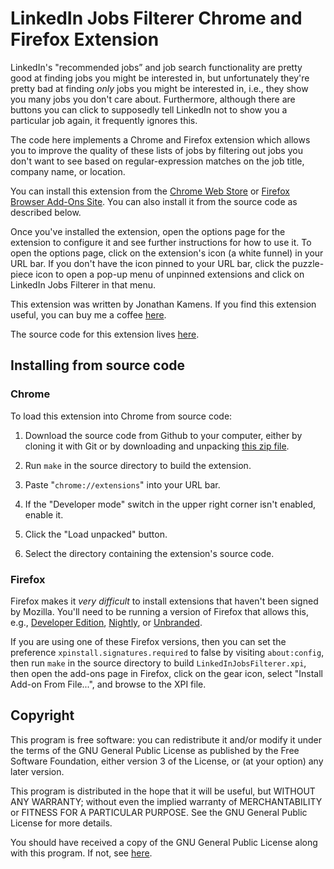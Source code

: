 # LinkedIn Jobs Filterer Chrome and Firefox Extension

LinkedIn's "recommended jobs” and job search functionality are pretty
good at finding jobs you might be interested in, but unfortunately
they're pretty bad at finding *only* jobs you might be interested in,
i.e., they show you many jobs you don't care about. Furthermore,
although there are buttons you can click to supposedly tell LinkedIn
not to show you a particular job again, it frequently ignores this.

The code here implements a Chrome and Firefox extension which allows
you to improve the quality of these lists of jobs by filtering out
jobs you don't want to see based on regular-expression matches on the
job title, company name, or location.

You can install this extension from the [Chrome Web Store][cws] or
[Firefox Browser Add-Ons Site][amo]. You can also install it from the
source code as described below.

Once you've installed the extension, open the options page for the
extension to configure it and see further instructions for how to use
it. To open the options page, click on the extension's icon (a white
funnel) in your URL bar. If you don't have the icon pinned to your URL
bar, click the puzzle-piece icon to open a pop-up menu of unpinned
extensions and click on LinkedIn Jobs Filterer in that menu.

This extension was written by Jonathan Kamens. If you find this
extension useful, you can buy me a coffee [here][blog].

The source code for this extension lives [here][github].

## Installing from source code

### Chrome

To load this extension into Chrome from source code:

1. Download the source code from Github to your computer, either by
   cloning it with Git or by downloading and unpacking
   [this zip file][zip].

2. Run `make` in the source directory to build the extension.

3. Paste "`chrome://extensions`" into your URL bar.

4. If the "Developer mode" switch in the upper right corner isn't
   enabled, enable it.

5. Click the "Load unpacked" button.

6. Select the directory containing the extension's source code.

### Firefox

Firefox makes it _very difficult_ to install extensions that haven't
been signed by Mozilla. You'll need to be running a version of Firefox
that allows this, e.g., [Developer Edition][ffdev],
[Nightly][ffnightly], or [Unbranded][ffunbranded].

If you are using one of these Firefox versions, then you can set the
preference `xpinstall.signatures.required` to false by visiting
`about:config`, then run `make` in the source directory to build
`LinkedInJobsFilterer.xpi`, then open the add-ons page in Firefox,
click on the gear icon, select "Install Add-on From File...", and
browse to the XPI file.

## Copyright

This program is free software: you can redistribute it and/or modify
it under the terms of the GNU General Public License as published by
the Free Software Foundation, either version 3 of the License, or (at
your option) any later version.

This program is distributed in the hope that it will be useful, but
WITHOUT ANY WARRANTY; without even the implied warranty of
MERCHANTABILITY or FITNESS FOR A PARTICULAR PURPOSE. See the GNU
General Public License for more details.

You should have received a copy of the GNU General Public License
along with this program. If not, see [here][gpl].

[cws]: https://chrome.google.com/webstore/detail/linkedin-jobs-filterer/afjdfegpgbfjgdelebopglhhfkjjblch/
[amo]: https://addons.mozilla.org/firefox/addon/linkedin-jobs-filterer/
[blog]: https://blog.kamens.us/support-my-blog
[github]: https://github.com/jikamens/linkedin-job-filterer
[gpl]: https://www.gnu.org/licenses/
[zip]: https://github.com/jikamens/linkedin-job-filterer/archive/refs/heads/main.zip
[ffdev]: https://www.mozilla.org/firefox/developer/
[ffnightly]: https://www.mozilla.org/firefox/nightly/notes/
[ffunbranded]: https://wiki.mozilla.org/Add-ons/Extension_Signing#Unbranded_Builds
